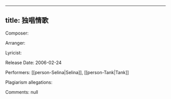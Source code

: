 
---
title: 独唱情歌
---
Composer: 

Arranger: 

Lyricist: 

Release Date: 2006-02-24

Performers: [[person-Selina|Selina]], [[person-Tank|Tank]]

Plagiarism allegations:


Comments:
null
